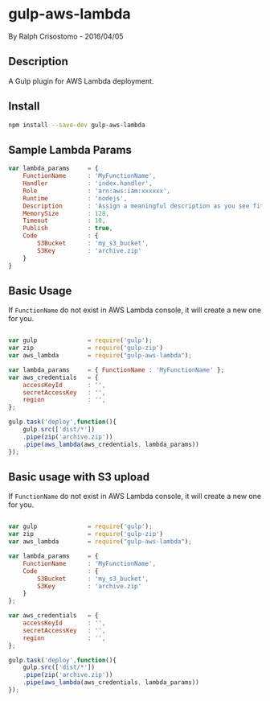 # gulp-aws-lambda
By Ralph Crisostomo - 2016/04/05

## Description
A Gulp plugin for AWS Lambda deployment.

## Install
```bash
npm install --save-dev gulp-aws-lambda
```

## Sample Lambda Params
```javascript
var lambda_params     = {
    FunctionName      : 'MyFunctionName',
    Handler           : 'index.handler',
    Role              : 'arn:aws:iam:xxxxxx',
    Runtime           : 'nodejs',
    Description       : 'Assign a meaningful description as you see fit',
    MemorySize        : 128,
    Timeout           : 10,
    Publish           : true,
    Code              : {
        S3Bucket      : 'my_s3_bucket',
        S3Key         : 'archive.zip'
    }
}
```

## Basic Usage
If `FunctionName` do not exist in AWS Lambda console, it will create a new one for you.
```javascript

var gulp              = require('gulp');
var zip               = require('gulp-zip')
var aws_lambda        = require("gulp-aws-lambda");

var lambda_params     = { FunctionName : 'MyFunctionName' };
var aws_credentials   = {
    accessKeyId       : '',
    secretAccessKey   : '',
    region            : '',
};

gulp.task('deploy',function(){
    gulp.src(['dist/*'])
    .pipe(zip('archive.zip'))
    .pipe(aws_lambda(aws_credentials, lambda_params))
});
```


## Basic usage with S3 upload
If `FunctionName` do not exist in AWS Lambda console, it will create a new one for you.
```javascript

var gulp              = require('gulp');
var zip               = require('gulp-zip')
var aws_lambda        = require("gulp-aws-lambda");

var lambda_params     = {
    FunctionName      : 'MyFunctionName',
    Code              : {
        S3Bucket      : 'my_s3_bucket',
        S3Key         : 'archive.zip'
    }
};

var aws_credentials   = {
    accessKeyId       : '',
    secretAccessKey   : '',
    region            : '',
};

gulp.task('deploy',function(){
    gulp.src(['dist/*'])
    .pipe(zip('archive.zip'))
    .pipe(aws_lambda(aws_credentials, lambda_params))
});
```
